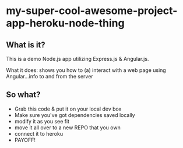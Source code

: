 # my-super-cool-awesome-project-app-heroku-node-thing

## What is it? 
This is a demo Node.js app utilizing Express.js & Angular.js. 

What it does: shows you how to (a) interact with a web page using Angular...info to and from the server

## So what? 

- Grab this code & put it on your local dev box
- Make sure you've got dependencies saved locally
- modify it as you see fit
- move it all over to a new REPO that you own
- connect it to heroku
- PAYOFF! 

